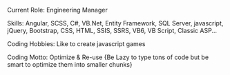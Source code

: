
Current Role: Engineering Manager

Skills: Angular, SCSS, C#, VB.Net, Entity Framework, SQL Server, javascript, jQuery, Bootstrap, CSS, HTML, SSIS, SSRS, VB6, VB Script, Classic ASP...

Coding Hobbies: Like to create javascript games

Coding Motto: Optimize & Re-use {Be Lazy to type tons of code but be smart to optimize them into smaller chunks}
